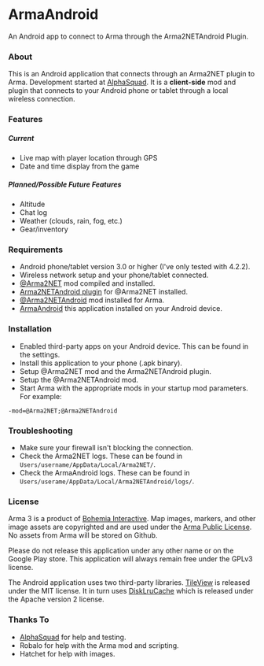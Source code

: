 ArmaAndroid
===========

An Android app to connect to Arma through the Arma2NETAndroid Plugin.


### About

This is an Android application that connects through an Arma2NET plugin to Arma.  Development started at [AlphaSquad](http://alphasquad.net/forum/viewtopic.php?f=71&t=3622).  It is a **client-side** mod and plugin
that connects to your Android phone or tablet through a local wireless connection.

### Features

##### Current
* Live map with player location through GPS
* Date and time display from the game

##### Planned/Possible Future Features
* Altitude
* Chat log
* Weather (clouds, rain, fog, etc.)
* Gear/inventory

### Requirements

* Android phone/tablet version 3.0 or higher (I've only tested with 4.2.2).
* Wireless network setup and your phone/tablet connected.
* [@Arma2NET](https://github.com/ScottNZ/Arma2NET) mod compiled and installed.
* [Arma2NETAndroid plugin](https://github.com/firefly2442/Arma2NETAndroid-Plugin) for @Arma2NET installed.
* [@Arma2NETAndroid](https://github.com/firefly2442/ArmaAndroid-mod) mod installed for Arma.
* [ArmaAndroid](https://github.com/firefly2442/ArmaAndroid) this application installed on your Android device.

### Installation

* Enabled third-party apps on your Android device.  This can be found in the settings.
* Install this application to your phone (.apk binary).
* Setup @Arma2NET mod and the Arma2NETAndroid plugin.
* Setup the @Arma2NETAndroid mod.
* Start Arma with the appropriate mods in your startup mod parameters.  For example:
````
-mod=@Arma2NET;@Arma2NETAndroid
````

### Troubleshooting

* Make sure your firewall isn't blocking the connection.
* Check the Arma2NET logs.  These can be found in `Users/username/AppData/Local/Arma2NET/`.
* Check the ArmaAndroid logs.  These can be found in `Users/userame/AppData/Local/Arma2NETAndroid/logs/`.

### License

Arma 3 is a product of [Bohemia Interactive](http://www.bistudio.com).  Map images, markers, and other image assets are copyrighted and are used under the [Arma Public License](http://www.bistudio.com/community/licenses/arma-public-license).  No assets from Arma will be stored on Github.

Please do not release this application under any other name or on the Google Play store.  This application will always remain free under the GPLv3 license.

The Android application uses two third-party libraries.  [TileView](https://github.com/moagrius/TileView) is released under the MIT license.  It in turn uses [DiskLruCache](https://github.com/JakeWharton/DiskLruCache) which is released under the Apache version 2 license.

### Thanks To

* [AlphaSquad](http://alphasquad.net) for help and testing.
* Robalo for help with the Arma mod and scripting.
* Hatchet for help with images.

